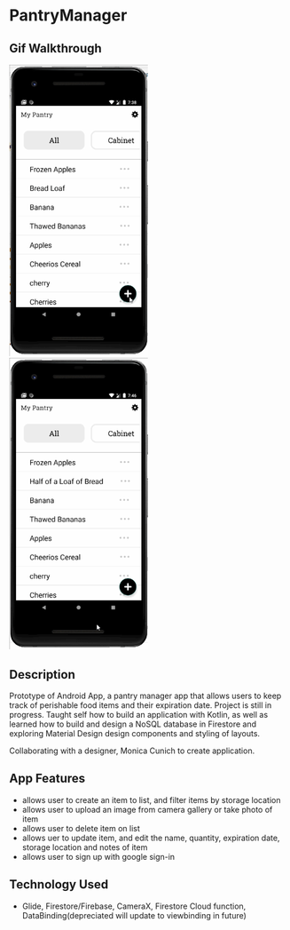 # PantryManager


## Gif Walkthrough 

<img src="https://github.com/kallytang/PantryManager/blob/version1/general_gif.gif" width=250><br>
<img src="https://github.com/kallytang/PantryManager/blob/version1/updateItem.gif" width=250><br>

## Description 
Prototype of Android App, a pantry manager app that allows users to keep track of perishable food items and their expiration date. Project is still in progress. 
Taught self how to build an application with Kotlin, as well as learned how to build and design a NoSQL database in Firestore and exploring Material Design design components and styling of layouts. 

Collaborating with a designer, Monica Cunich to create application. 

## App Features
- allows user to create an item to list, and filter items by storage location
- allows user to upload an image from camera gallery or take photo of item
- allows user to delete item on list 
- allows uer to update item, and edit the name, quantity, expiration date, storage location and notes of item
- allows user to sign up with google sign-in 

## Technology Used 
- Glide, Firestore/Firebase, CameraX, Firestore Cloud function, DataBinding(depreciated will update to viewbinding in future) 

## 
